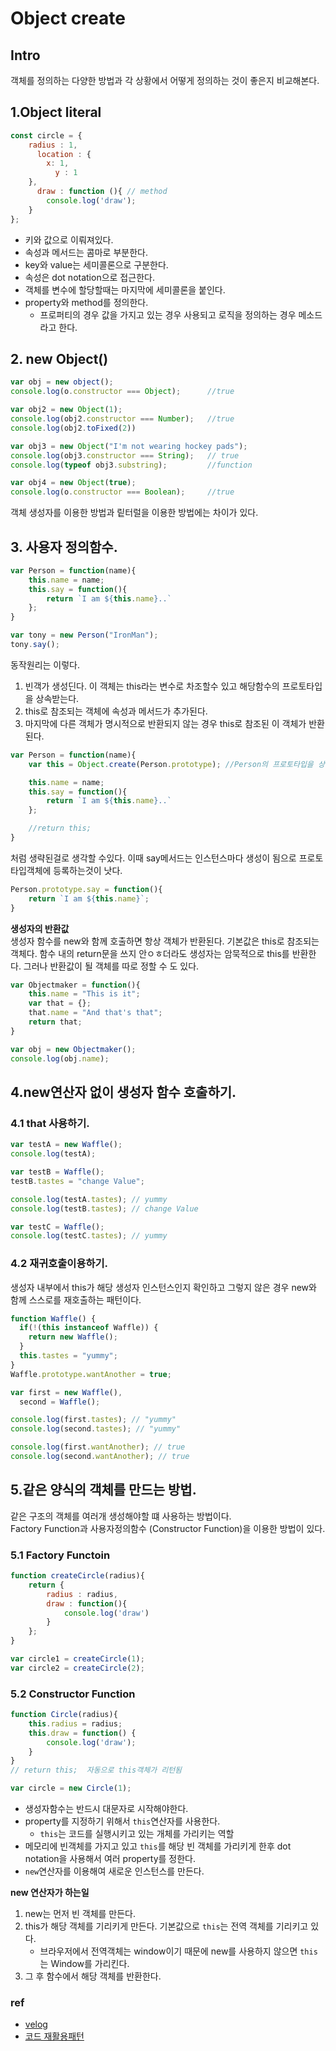 # Object create

## Intro
객체를 정의하는 다양한 방법과 각 상황에서 어떻게 정의하는 것이 좋은지 비교해본다.



## 1.Object literal
```js
const circle = {
    radius : 1,
      location : {
        x: 1,
          y : 1
    },
      draw : function (){ // method
        console.log('draw');
    }
};

```
- 키와 값으로 이뤄져있다.
- 속성과 메서드는 콤마로 부분한다.
- key와 value는 세미콜론으로 구분한다.
- 속성은 dot notation으로 접근한다.
- 객체를 변수에 할당할때는 마지막에 세미콜론을 붙인다.
- property와 method를 정의한다.
    - 프로퍼티의 경우 값을 가지고 있는 경우 사용되고 로직을 정의하는 경우 메소드라고 한다.

## 2. new Object()
```js
var obj = new object();
console.log(o.constructor === Object);      //true

var obj2 = new Object(1);
console.log(obj2.constructor === Number);   //true
console.log(obj2.toFixed(2))

var obj3 = new Object("I'm not wearing hockey pads");
console.log(obj3.constructor === String);   // true
console.log(typeof obj3.substring);         //function

var obj4 = new Object(true);
console.log(o.constructor === Boolean);     //true
```
객체 생성자를 이용한 방법과 맅터럴을 이용한 방법에는 차이가 있다.  



## 3. 사용자 정의함수.
```js
var Person = function(name){
    this.name = name;
    this.say = function(){
        return `I am ${this.name}..`
    };
}

var tony = new Person("IronMan");
tony.say();
```
동작원리는 이렇다.
 
1. 빈객가 생성딘다. 이 객체는 this라는 변수로 차조할수 있고 해당함수의 프로토타입을 상속받는다.
2. this로 참조되는 객체에 속성과 메서드가 추가된다.
3. 마지막에 다른 객체가 명시적으로 반환되지 않는 경우 this로 참조된 이 객체가 반환된다.

```js
var Person = function(name){
    var this = Object.create(Person.prototype); //Person의 프로토타입을 상속받는다.

    this.name = name;
    this.say = function(){
        return `I am ${this.name}..`
    };

    //return this;
}
```
처럼 생략된걸로 생각할 수있다. 이때 say메서드는 인스턴스마다 생성이 됨으로 프로토타입객체에 등록하는것이 낫다.

```js
Person.prototype.say = function(){
    return `I am ${this.name}`;
}
```


**생성자의 반환값**  
생성자 함수를 new와 함께 호출하면 항상 객체가 반환된다. 기본값은 this로 참조되는 객체다. 함수 내의 return문을 쓰지 안ㅇㅎ더라도 생성자는 암묵적으로 this를 반환한다. 그러나 반환값이 될 객체를 따로 정할 수 도 있다.

```js
var Objectmaker = function(){
    this.name = "This is it";
    var that = {};
    that.name = "And that's that";
    return that;
}

var obj = new Objectmaker();
console.log(obj.name);
```




## 4.new연산자 없이 생성자 함수 호출하기.


### 4.1 that 사용하기.

```js
var testA = new Waffle();
console.log(testA);

var testB = Waffle();
testB.tastes = "change Value";

console.log(testA.tastes); // yummy
console.log(testB.tastes); // change Value

var testC = Waffle();
console.log(testC.tastes); // yummy
```

### 4.2 재귀호출이용하기.
생성자 내부에서 this가 해당 생성자 인스턴스인지 확인하고 그렇지 않은 경우 new와 함께 스스로를 재호출하는 패턴이다.
```js
function Waffle() {
  if(!(this instanceof Waffle)) {
    return new Waffle();
  }
  this.tastes = "yummy";
}
Waffle.prototype.wantAnother = true;

var first = new Waffle(),
  second = Waffle();

console.log(first.tastes); // "yummy"
console.log(second.tastes); // "yummy"

console.log(first.wantAnother); // true
console.log(second.wantAnother); // true
```


## 5.같은 양식의 객체를 만드는 방법.
같은 구조의 객체를 여러개 생성해야할 떄 사용하는 방법이다.  
Factory Function과 사용자정의함수 (Constructor Function)을 이용한 방법이 있다.


### 5.1 Factory Functoin
```js
function createCircle(radius){
    return {
        radius : radius,
        draw : function(){
            console.log('draw')
        }
    };
}

var circle1 = createCircle(1);
var circle2 = createCircle(2);
```


### 5.2 Constructor Function
```js
function Circle(radius){
    this.radius = radius;
    this.draw = function() {
        console.log('draw');
    }
}
// return this;  자동으로 this객체가 리턴됨

var circle = new Circle(1);
```

- 생성자함수는 반드시 대문자로 시작해야한다.
- property를 지정하기 위해서 `this`연산자를 사용한다.
    - `this`는 코드를 실행시키고 있는 개체를 가리키는 역할
- 메모리에 빈객체를 가지고 있고 `this`를 해당 빈 객체를 가리키게 한후 dot notation을 사용해서 여러 property를 정한다.
- `new`연산자를 이용해여 새로운 인스턴스를 만든다.

**new 연산자가 하는일** 
1. new는 먼저 빈 객체를 만든다.
2. this가 해당 객체를 기리키게 만든다. 기본값으로 `this`는 전역 객체를 기리키고 있다.
    - 브라우저에서 전역객체는 window이기 때문에 new를 사용하지 않으면 `this`는 Window를 가리킨다.
3. 그 후 함수에서 해당 객체를 반환한다.


### ref
- [velog](https://velog.io/@imacoolgirlyo/JS-Object-Constructors)
- [코드 재활용패턴](http://frontend.diffthink.kr/2016/05/blog-post_42.html)